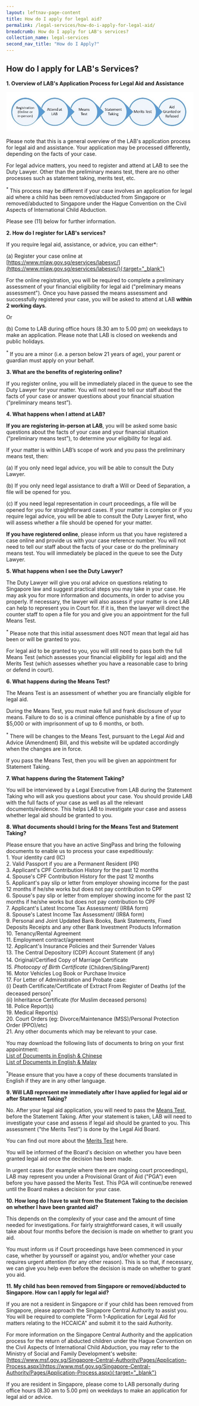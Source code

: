 ```yaml
---
layout: leftnav-page-content
title: How do I apply for legal aid?
permalink: /legal-services/how-do-i-apply-for-legal-aid/
breadcrumb: How do I apply for LAB's services?
collection_name: legal-services
second_nav_title: "How do I Apply?"
---
```


How do I apply for LAB's Services?
---

**1. Overview of LAB's Application Process for Legal Aid and Assistance**<br>

<div class="image"><img src="/images/LAB process workflow.jpg" alt="LAB process" title="LAB process"></div>

Please note that this is a general overview of the LAB's application process for legal aid and assistance. Your application may be processed differently, depending on the facts of your case.

For legal advice matters, you need to register and attend at LAB to see the Duty Lawyer. Other than the preliminary means test, there are no other processes such as statement taking, merits test, etc.

<sup>*</sup> This process may be different if your case involves an application for legal aid where a child has been removed/abducted from Singapore or removed/abducted to Singapore under the Hague Convention on the Civil Aspects of International Child Abduction.

Please see (11) below for further information. 


**2. How do I register for LAB's services?**<br>

If you require legal aid, assistance, or advice, you can either*:

(a) Register your case online at [https://www.mlaw.gov.sg/eservices/labesvc/](https://www.mlaw.gov.sg/eservices/labesvc/){:target="_blank"}

For the online registration, you will be required to complete a preliminary assessment of your financial eligibility for legal aid ("preliminary means assessment"). Once you have passed the means assessment and successfully registered your case, you will be asked to attend at LAB **within 2 working days**.

Or

(b) Come to LAB during office hours (8.30 am to 5.00 pm) on weekdays to make an application. Please note that LAB is closed on weekends and public holidays.

<sup>*</sup> If you are a minor (i.e. a person below 21 years of age), your parent or guardian must apply on your behalf.  


**3. What are the benefits of registering online?**<br>

If you register online, you will be immediately placed in the queue to see the Duty Lawyer for your matter. You will not need to tell our staff about the facts of your case or answer questions about your financial situation (“preliminary means test”).


**4. What happens when I attend at LAB?**<br>

**If you are registering in-person at LAB**, you will be asked some basic questions about the facts of your case and your financial situation (“preliminary means test”), to determine your eligibility for legal aid.
  
If your matter is within LAB’s scope of work and you pass the preliminary means test, then:

(a) If you only need legal advice, you will be able to consult the Duty Lawyer.

(b) If you only need legal assistance to draft a Will or Deed of Separation, a file will be opened for you.

(c) If you need legal representation in court proceedings, a file will be opened for you for straightforward cases. If your matter is complex or if you require legal advice, you will be able to consult the Duty Lawyer first, who will assess whether a file should be opened for your matter. 

**If you have registered online**, please inform us that you have registered a case online and provide us with your case reference number. You will not need to tell our staff about the facts of your case or do the preliminary means test. You will immediately be placed in the queue to see the Duty Lawyer. 
  
  
**5. What happens when I see the Duty Lawyer?**<br>

The Duty Lawyer will give you oral advice on questions relating to Singapore law and suggest practical steps you may take in your case. He may ask you for more information and documents, in order to advise you properly. If necessary, the lawyer will also assess if your matter is one LAB can help to represent you in Court for. If it is, then the lawyer will direct the counter staff to open a file for you and give you an appointment for the full Means Test.

<sup>*</sup> Please note that this initial assessment does NOT mean that legal aid has been or will be granted to you. 

For legal aid to be granted to you, you will still need to pass both the full Means Test (which assesses your financial eligibility for legal aid) and the Merits Test (which assesses whether you have a reasonable case to bring or defend in court).


**6. What happens during the Means Test?**<br>

The Means Test is an assessment of whether you are financially eligible for legal aid. 

During the Means Test, you must make full and frank disclosure of your means. Failure to do so is a criminal offence punishable by a fine of up to $5,000 or with imprisonment of up to 6 months, or both. 

<sup>*</sup> There will be changes to the Means Test, pursuant to the Legal Aid and Advice (Amendment) Bill, and this website will be updated accordingly when the changes are in force. 

If you pass the Means Test, then you will be given an appointment for Statement Taking.


**7. What happens during the Statement Taking?**<br>

You will be interviewed by a Legal Executive from LAB during the Statement Taking who will ask you questions about your case. You should provide LAB with the full facts of your case as well as all the relevant documents/evidence. This helps LAB to investigate your case and assess whether legal aid should be granted to you. 


**8. What documents should I bring for the Means Test and Statement Taking?**<br>

  Please ensure that you have an active SingPass and bring the following documents to enable us to process your case expeditiously:<br>
      1. Your identity card (IC)<br>
      2. Valid Passport if you are a Permanent Resident (PR)<br>
      3. Applicant's CPF Contribution History for the past 12 months<br>
      4. Spouse's CPF Contribution History for the past 12 months<br>
      5. Applicant's pay slip or letter from employer showing income for the past 12 months if he/she works but does not pay contribution to CPF<br>
      6. Spouse's pay slip or letter from employer showing income for the past 12 months if he/she works but does not pay contribution to CPF<br>
      7. Applicant's Latest Income Tax Assessment/ (IR8A form)<br>
      8. Spouse's Latest Income Tax Assessment/ (IR8A form)<br>
      9. Personal and Joint Updated Bank Books, Bank Statements, Fixed Deposits Receipts and any other Bank Investment Products Information<br>
      10. Tenancy/Rental Agreement<br>
      11. Employment contract/agreement<br>
      12. Applicant's Insurance Policies and their Surrender Values<br>
      13. The Central Depository (CDP) Account Statement (if any)<br>
      14. Original/Certified Copy of Marriage Certificate<sup>*</sup><br>
      15. Photocopy of Birth Certificate<sup>*</sup> (Children/Sibling/Parent)<br>
      16. Motor Vehicles Log Book or Purchase Invoice<br>
      17. For Letter of Administration and Probate case:<br>
        (i) Death Certificate/Certificate of Extract From Register of Deaths (of the deceased person)<sup>*</sup><br>
        (ii) Inheritance Certificate (for Muslim deceased persons)<br>
      18. Police Report(s)<br>
      19. Medical Report(s)<br>
      20. Court Orders (eg: Divorce/Maintenance (MSS)/Personal Protection Order (PPO)/etc)<br>
      21. Any other documents which may be relevant to your case.<br>
        
 You may download the following lists of documents to bring on your first appointment:<br>
 [List of Documents in English & Chinese](/files/Documents-To-Bring-Eng-and-Mandarin.pdf)<br>
 [List of Documents in English & Malay](/files/Docs-to-Bring-Eng-and-Malay.pdf)
   
 <sup>*</sup>Please ensure that you have a copy of these documents translated in English if they are in any other language.
 
 
 
**9. Will LAB represent me immediately after I have applied for legal aid or after Statement Taking?**<br>

No. After your legal aid application, you will need to pass the <a href="/legal-services/taking-the-means-test/">Means Test</a>, before the Statement Taking. After your statement is taken, LAB will need to investigate your case and assess if legal aid should be granted to you. This assessment ("the Merits Test") is done by the Legal Aid Board.

You can find out more about the <a href="/legal-services/taking-the-merits-test/">Merits Test</a> here. 

You will be informed of the Board's decision on whether you have been granted legal aid once the decision has been made. 

In urgent cases (for example where there are ongoing court proceedings), LAB may represent you under a Provisional Grant of Aid ("PGA") even before you have passed the Merits Test. This PGA will continue/be renewed until the Board makes a decision for your case.<br>



**10. How long do I have to wait from the Statement Taking to the decision on whether I have been granted aid?**<br>

This depends on the complexity of your case and the amount of time needed for investigations. For fairly straightforward cases, it will usually take about four months before the decision is made on whether to grant you aid. 

You must inform us if Court proceedings have been commenced in your case, whether by yoursself or against you, and/or whether your case requires urgent attention (for any other reason). This is so that, if necessary, we can give you help even before the decision is made on whether to grant you aid.  


**11. My child has been removed from Singapore or removed/abducted to Singapore. How can I apply for legal aid?**<br>

If you are not a resident in Singapore or if your child has been removed from Singapore, please approach the Singapore Central Authority to assist you. You will be required to complete "Form 1-Application for Legal Aid for matters relating to the HCCAICA" and submit it to the said Authority.

For more information on the Singapore Central Authority and the application process for the return of abducted children under the Hague Convention on the Civil Aspects of International Child Abduction, you may refer to the Ministry of Social and Family Development's website: [https://www.msf.gov.sg/Singapore-Central-Authority/Pages/Application-Process.aspx](https://www.msf.gov.sg/Singapore-Central-Authority/Pages/Application-Process.aspx){:target="_blank"}

If you are resident in Singapore, please come to LAB personally during office hours (8.30 am to 5.00 pm) on weekdays to make an application for legal aid or advice. 






